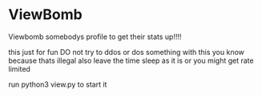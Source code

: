 # ViewBomb
Viewbomb somebodys profile to get their stats up!!!!
 
 this just for fun DO not try to ddos or dos something with this you know because thats illegal also leave the time sleep as it is or you might get rate limited

run python3 view.py to start it
